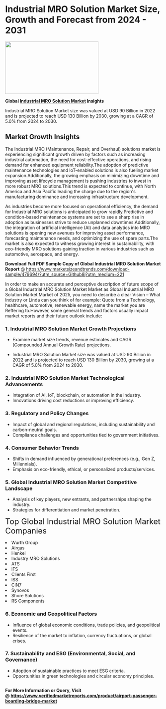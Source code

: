 <H1>Industrial MRO Solution Market Size, Growth and Forecast from 2024 - 2031</H1><img class="aligncenter size-medium wp-image-584254" src="https://thirdeyenews.in/wp-content/uploads/2024/09/Global-Market-Research-300x168.jpeg" alt="" width="300" height="168" /><p><strong>Global&nbsp;<a href="https://www.marketsizeandtrends.com/download-sample/479694/?utm_source=Github8j?utm_medium=221">Industrial MRO Solution Market</a> Insights</strong></p><p>Industrial MRO Solution Market size was valued at USD 90 Billion in 2022 and is projected to reach USD 130 Billion by 2030, growing at a CAGR of 5.0% from 2024 to 2030.</p><p><h2>Market Growth Insights</h2> <p>The Industrial MRO (Maintenance, Repair, and Overhaul) solutions market is experiencing significant growth driven by factors such as increasing industrial automation, the need for cost-effective operations, and rising demand for enhanced equipment reliability.The adoption of predictive maintenance technologies and IoT-enabled solutions is also fueling market expansion.Additionally, the growing emphasis on minimizing downtime and improving asset lifecycle management is pushing industries to invest in more robust MRO solutions.This trend is expected to continue, with North America and Asia Pacific leading the charge due to the region's manufacturing dominance and increasing infrastructure development.</p> <p>As industries become more focused on operational efficiency, the demand for Industrial MRO solutions is anticipated to grow rapidly.Predictive and condition-based maintenance systems are set to see a sharp rise in adoption as businesses strive to reduce unplanned downtimes.Additionally, the integration of artificial intelligence (AI) and data analytics into MRO solutions is opening new avenues for improving asset performance, forecasting maintenance needs, and optimizing the use of spare parts.The market is also expected to witness growing interest in sustainability, with eco-friendly MRO solutions gaining traction in various industries such as automotive, aerospace, and energy.</p> <p><span class=""><strong>Download Full PDF Sample Copy of Global Industrial MRO Solution Market Report</strong> @ <a href="https://www.marketsizeandtrends.com/download-sample/479694/?utm_source=Github8j?utm_medium=221" target="_blank">https://www.marketsizeandtrends.com/download-sample/479694/?utm_source=Github8j?utm_medium=221</a></span></p><p>In order to make an accurate and perceptive description of future scope of a Global&nbsp;Industrial MRO Solution Market Market as Global&nbsp;Industrial MRO Solution Market Market of 2025, you need to describe a clear Vision &ndash; What Industry or Linda can you think of for example: Quote from a Technology, healthcare, automotive, renewable energy, name the market you are Reffering to.However, some general trends and factors usually impact market reports and their future outlook include:</p><h3>1.&nbsp;<strong>Industrial MRO Solution Market Growth Projections</strong></h3><ul><li>Examine market size trends, revenue estimates and CAGR (Compounded Annual Growth Rate) projections.</li><li><p>Industrial MRO Solution Market size was valued at USD 90 Billion in 2022 and is projected to reach USD 130 Billion by 2030, growing at a CAGR of 5.0% from 2024 to 2030.</p></li></ul><h3>2.&nbsp;<strong>Industrial MRO Solution Market Technological Advancements</strong></h3><ul><li>Integration of AI, IoT, blockchain, or automation in the industry.</li><li>Innovations driving cost reductions or improving efficiency.</li></ul><h3>3.&nbsp;<strong>Regulatory and Policy Changes</strong></h3><ul><li>Impact of global and regional regulations, including sustainability and carbon-neutral goals.</li><li>Compliance challenges and opportunities tied to government initiatives.</li></ul><h3>4.&nbsp;<strong>Consumer Behavior Trends</strong></h3><ul><li>Shifts in demand influenced by generational preferences (e.g., Gen Z, Millennials).</li><li>Emphasis on eco-friendly, ethical, or personalized products/services.</li></ul><h3>5.&nbsp;<strong>Global Industrial MRO Solution Market Competitive Landscape</strong></h3><ul><li>Analysis of key players, new entrants, and partnerships shaping the industry.</li><li>Strategies for differentiation and market penetration.</li></ul><p data-pm-slice="1 1 []"><span style="color: inherit; font-family: inherit; font-size: 25px;">Top Global Industrial MRO Solution Market Companies</span></p><div class="" data-test-id=""><p><li>Wurth Group</li><li> Airgas</li><li> Henkel</li><li> Industry MRO Solutions</li><li> ATS</li><li> IFS</li><li> Clients First</li><li> ISS</li><li> CIN7</li><li> Synovos</li><li> Shore Solutions</li><li> RS Components</li></p></div><h3>6.&nbsp;<strong>Economic and Geopolitical Factors</strong></h3><ul><li>Influence of global economic conditions, trade policies, and geopolitical events.</li><li>Resilience of the market to inflation, currency fluctuations, or global crises.</li></ul><h3>7.&nbsp;<strong>Sustainability and ESG (Environmental, Social, and Governance)</strong></h3><ul><li>Adoption of sustainable practices to meet ESG criteria.</li><li>Opportunities in green technologies and circular economy principles.</li></ul><h2><strong style="font-size: 14px;">For More Information or Query, Visit @&nbsp;</strong><a style="background-color: #ffffff; font-size: 14px;" href="https://www.marketsizeandtrends.com/report/industrial-mro-solution-market/" target="_blank">https://www.verifiedmarketreports.com/product/airport-passenger-boarding-bridge-market</a></h2>